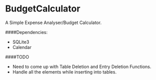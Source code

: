 # BudgetCalculator
A Simple Expense Analyser/Budget Calculator. 

####Dependencies:
- SQLite3
- Calendar

####TODO
- Need to come up with Table Deletion and Entry Deletion Functions.
- Handle all the elements while inserting into tables.


